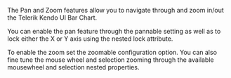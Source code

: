 The Pan and Zoom features allow you to navigate through and zoom in/out the Telerik Kendo UI Bar Chart.

You can enable the pan feature through the pannable setting as well as to lock either the X or Y axis using the nested lock attribute.

To enable the zoom set the zoomable configuration option. You can also fine tune the mouse wheel and selection zooming through the available mousewheel and selection nested properties.
